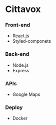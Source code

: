 # Cittavox

### Front-end
  - React.js
  - Styled-componets

### Back-end
  - Node.js
  - Express

### APIs
  - Google Maps

### Deploy
  - Docker
